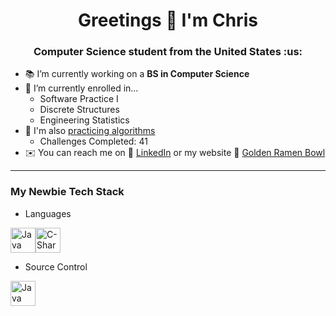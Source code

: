 <h1 align="center">Greetings 👋 I'm Chris</h1>
<h3 align="center">Computer Science student from the United States :us:</h3>

- 📚 I’m currently working on a **BS in Computer Science**
- 🌱 I’m currently enrolled in...
    - Software Practice I
    - Discrete Structures
    - Engineering Statistics
- 🧮 I'm also [practicing algorithms](https://github.com/KrisAirdancer/Algs-Practice)
    - Challenges Completed: 41
- ✉️ You can reach me on 🔗 [LinkedIn](www.linkedin.com/in/chris-s-marston) or my website 🍜 [Golden Ramen Bowl](https://goldenramenbowl.com/)

---

### My Newbie Tech Stack
- Languages
<p align="left">
<img src="https://www.vectorlogo.zone/logos/java/java-icon.svg" alt="Java" width="40" height="40"/><img src="https://brandeps.com/logo-download/C/C-Sharp-logo-vector-01.svg" alt="C-Sharp" width="40" height="40"/> 
 </p>

- Source Control
<p align="left">
<img src="https://www.vectorlogo.zone/logos/git-scm/git-scm-icon.svg" alt="Java" width="40" height="40"/>
</p>
 
 
 
<!--
THIS SECTION DOESN'T APPEAR IN THE PREVIEW OR ON GITHUB - use it for notes & reference material

**KrisAirdancer/KrisAirdancer** is a ✨ _special_ ✨ repository because its `README.md` (this file) appears on your GitHub profile.

Here are some ideas to get you started:

- 🔭 I’m currently working on a BS in Computer Science
- 🌱 I’m currently learning Java & pen sketching
- 📫 You can reach me on LinkedIn or my [website](goldenramenbowl.com)
- ⚡ Fun fact: 

### Github Stats
- [Stats Block](https://github.com/anuraghazra/github-readme-stats)
My Stats Block
[![Chris's GitHub stats](https://github-readme-stats.vercel.app/api?username=KrisAirdancer)](https://github.com/anuraghazra/github-readme-stats)
Other Stats Stuff
- [LeetCode Badge](https://github.com/cascandaliato/leetcode-badge)

### Emoji Sources
- https://github.com/ikatyang/emoji-cheat-sheet
- https://gist.github.com/rxaviers/7360908

[A place to get logos for this README - see below for how to insert](https://www.vectorlogo.zone/)
<img src="https://www.vectorlogo.zone/logos/javascript/javascript-icon.svg" alt="javascript" width="40" height="40"/> 


-->
